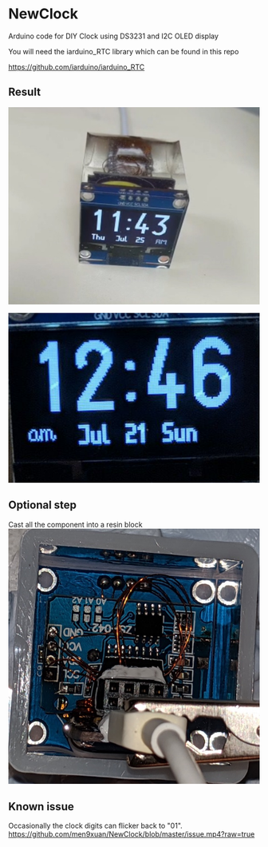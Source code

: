 # NewClock
Arduino code for DIY Clock using DS3231 and I2C OLED display

You will need the iarduino_RTC library which can be found in this repo

https://github.com/iarduino/iarduino_RTC
## Result
![Final result](https://github.com/men9xuan/NewClock/blob/master/Final_look.jpg)

![Image of OLED Screen](https://github.com/men9xuan/NewClock/blob/master/screen.png)

## Optional step
Cast all the component into a resin block 
![Image of Casting](https://github.com/men9xuan/NewClock/blob/master/cast_in_resin.jpg)

## Known issue
Occasionally the clock digits can flicker back to "01". 
https://github.com/men9xuan/NewClock/blob/master/issue.mp4?raw=true
